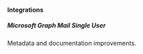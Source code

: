 
#### Integrations

##### Microsoft Graph Mail Single User

Metadata and documentation improvements.


